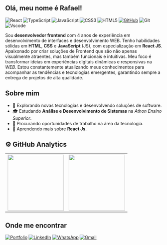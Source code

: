 ## Olá, meu nome é Rafael!

![React](https://img.shields.io/badge/React-20232A?style=for-the-badge&logo=react&logoColor=61DAFB)
![TypeScript](https://img.shields.io/badge/TypeScript-007ACC?style=for-the-badge&logo=typescript&logoColor=white)
![JavaScript](https://img.shields.io/badge/JavaScript-F7DF1E?style=for-the-badge&logo=javascript&logoColor=black)
![CSS3](https://img.shields.io/badge/CSS3-1572B6?style=for-the-badge&logo=css3&logoColor=white)
![HTML5](https://img.shields.io/badge/HTML5-E34F26?style=for-the-badge&logo=html5&logoColor=white)
[![GitHub](https://img.shields.io/badge/GitHub-100000?style=for-the-badge&logo=github&logoColor=white)](https://github.com/RafaelHDSV)
![Git](https://img.shields.io/badge/GIT-E44C30?style=for-the-badge&logo=git&logoColor=white)
![Vscode](https://img.shields.io/badge/Vscode-007ACC?style=for-the-badge&logo=visual-studio-code&logoColor=white)

<p> 
  Sou <strong>desenvolvedor frontend</strong> com 4 anos de experiência em desenvolvimento de interfaces e desenvolvimento WEB. Tenho habilidades sólidas em <strong>HTML</strong>, <strong>CSS</strong> e <strong>JavaScript</strong> (JS), com especialização em <strong>React JS</strong>. Apaixonado por criar soluções de Frontend que são não apenas visualmente atraentes, mas também funcionais e intuitivas. Meu foco é transformar ideias em experiências digitais dinâmicas e responsivas na <i>WEB</i>. Estou constantemente atualizando meus conhecimentos para acompanhar as tendências e tecnologias emergentes, garantindo sempre a entrega de projetos de alta qualidade.
</p>

## Sobre mim

-    🤔 Explorando novas tecnologias e desenvolvendo soluções de software.
-    🎓 Estudando <strong>Análise e Desenvolvimento de Sistemas</strong> na <i>Athon Ensino Superior</i>.
-    💼 Procurando oportunidades de trabalho na área da tecnologia.
-    🌱 Aprendendo mais sobre <strong>React Js</strong>.

## ⚙️ GitHub Analytics

<table>
  <tr>
    <td>
      <img height="180em" src="https://github-readme-stats.vercel.app/api?username=RafaelHDSV&theme=dracula&show_icons=true&include_all_commits=true" />
    </td>
    <td>
      <img height="180em" src="https://github-readme-stats.vercel.app/api/top-langs/?username=RafaelHDSV&theme=dracula&show_icons=true&include_all_commits=true" />
    </td>
  </tr>
</table>

## Onde me encontrar

[![Portfolio](https://img.shields.io/badge/Portfolio-FF5722?style=for-the-badge&logo=todoist&logoColor=white)](https://seulink.com)
[![LinkedIn](https://img.shields.io/badge/LinkedIn-0077B5?style=for-the-badge&logo=linkedin&logoColor=white)](https://www.linkedin.com/in/rafael-vieira-223018210/)
[![WhatsApp](https://img.shields.io/badge/WhatsApp-25D366?style=for-the-badge&logo=whatsapp&logoColor=white)](https://wa.me/5511947100007)
[![Gmail](https://img.shields.io/badge/Gmail-333333?style=for-the-badge&logo=gmail&logoColor=red)](mailto:rafaelvieira1720@gmail.com)
<br/>
